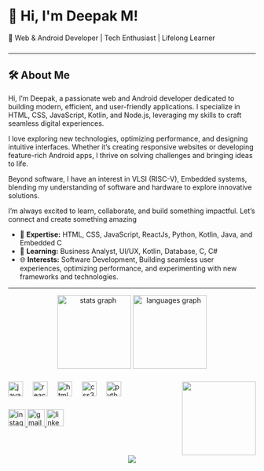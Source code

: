 # 👋 Hi, I'm Deepak M!

🚀 Web & Android Developer | Tech Enthusiast | Lifelong Learner

### 
---

## 🛠️ About Me
Hi, I’m Deepak, a passionate web and Android developer dedicated to building modern, efficient, and user-friendly applications. I specialize in HTML, CSS, JavaScript, Kotlin, and Node.js, leveraging my skills to craft seamless digital experiences.

I love exploring new technologies, optimizing performance, and designing intuitive interfaces. Whether it’s creating responsive websites or developing feature-rich Android apps, I thrive on solving challenges and bringing ideas to life.

Beyond software, I have an interest in VLSI (RISC-V), Embedded systems, blending my understanding of software and hardware to explore innovative solutions.

I’m always excited to learn, collaborate, and build something impactful. Let’s connect and create something amazing

- 🌟 **Expertise:** HTML, CSS, JavaScript, ReactJs, Python, Kotlin, Java, and Embedded C
- 📘 **Learning:** Business Analyst, UI/UX, Kotlin, Database, C, C#
- 🌐 **Interests:** Software Development, Building seamless user experiences, optimizing performance, and experimenting with new frameworks and technologies. 

---

<div align="center">
  <img src="https://github-readme-stats.vercel.app/api?username=Bharathi7688&hide_title=false&hide_rank=false&show_icons=true&include_all_commits=true&count_private=true&disable_animations=false&theme=dracula&locale=en&hide_border=false" height="150" alt="stats graph"  />
  <img src="https://github-readme-stats.vercel.app/api/top-langs?username=Bharathi7688&locale=en&hide_title=false&layout=compact&card_width=320&langs_count=5&theme=dracula&hide_border=false" height="150" alt="languages graph"  />
</div>

###

<img align="right" height="150" src="https://i.giphy.com/media/v1.Y2lkPTc5MGI3NjExNzhtNnB0M2RrY2F6cWdiazZma3h4OXo4aXB4aHJrZ2V6d2FzemF2OSZlcD12MV9pbnRlcm5hbF9naWZfYnlfaWQmY3Q9Zw/Y4ak9Ki2GZCbJxAnJD/giphy.gif"  />

###

<div align="left">
  <img src="https://cdn.jsdelivr.net/gh/devicons/devicon/icons/javascript/javascript-original.svg" height="30" alt="javascript logo"  />
  <img width="12" />
  <img src="https://cdn.jsdelivr.net/gh/devicons/devicon/icons/react/react-original.svg" height="30" alt="react logo"  />
  <img width="12" />
  <img src="https://cdn.jsdelivr.net/gh/devicons/devicon/icons/html5/html5-original.svg" height="30" alt="html5 logo"  />
  <img width="12" />
  <img src="https://cdn.jsdelivr.net/gh/devicons/devicon/icons/css3/css3-original.svg" height="30" alt="css3 logo"  />
  <img width="12" />
  <img src="https://cdn.jsdelivr.net/gh/devicons/devicon/icons/python/python-original.svg" height="30" alt="python logo"  />
</div>

###

<div align="left">
  <a href="https://www.instagram.com/bharathi_.r._/" target="_blank">
    <img src="https://img.shields.io/static/v1?message=Instagram&logo=instagram&label=&color=E4405F&logoColor=white&labelColor=&style=for-the-badge" height="35" alt="instagram logo"  />
  </a>
  <a href="bharathiraj7688@gmail.com" target="_blank">
    <img src="https://img.shields.io/static/v1?message=Gmail&logo=gmail&label=&color=D14836&logoColor=white&labelColor=&style=for-the-badge" height="35" alt="gmail logo"  />
  </a>
  <a href="https://www.linkedin.com/in/bharathi-dasan-r/" target="_blank">
    <img src="https://img.shields.io/static/v1?message=LinkedIn&logo=linkedin&label=&color=0077B5&logoColor=white&labelColor=&style=for-the-badge" height="35" alt="linkedin logo"  />
  </a>
</div>



<br clear="both">

<div align="center">
  <img src="https://profile-counter.glitch.me/Bharathi7688/count.svg?"  />
</div>
